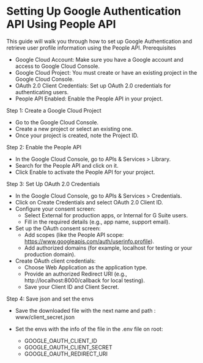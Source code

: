 # Setting Up Google Authentication API Using People API

This guide will walk you through how to set up Google Authentication and retrieve user profile information using the People API.
Prerequisites

  - Google Cloud Account: Make sure you have a Google account and access to Google Cloud Console.
  - Google Cloud Project: You must create or have an existing project in the Google Cloud Console.
  - OAuth 2.0 Client Credentials: Set up OAuth 2.0 credentials for authenticating users.
  - People API Enabled: Enable the People API in your project.

Step 1: Create a Google Cloud Project

  - Go to the Google Cloud Console.
  - Create a new project or select an existing one.
  - Once your project is created, note the Project ID.

Step 2: Enable the People API

  - In the Google Cloud Console, go to APIs & Services > Library.
  - Search for the People API and click on it.
  - Click Enable to activate the People API for your project.

Step 3: Set Up OAuth 2.0 Credentials

  - In the Google Cloud Console, go to APIs & Services > Credentials.
  - Click on Create Credentials and select OAuth 2.0 Client ID.
  - Configure your consent screen:
      - Select External for production apps, or Internal for G Suite users.
      - Fill in the required details (e.g., app name, support email).
  - Set up the OAuth consent screen:
      - Add scopes (like the People API scope: https://www.googleapis.com/auth/userinfo.profile).
      - Add authorized domains (for example, localhost for testing or your production domain).
  - Create OAuth client credentials:
      - Choose Web Application as the application type.
      - Provide an authorized Redirect URI (e.g., http://localhost:8000/callback for local testing).
      - Save your Client ID and Client Secret.

Step 4: Save json and set the envs

  - Save the downloaded file with the next name and path : www/client_secret.json

  - Set the envs with the info of the file in the .env file on root:
    - GOOGLE_OAUTH_CLIENT_ID
    - GOOGLE_OAUTH_CLIENT_SECRET
    - GOOGLE_OAUTH_REDIRECT_URI